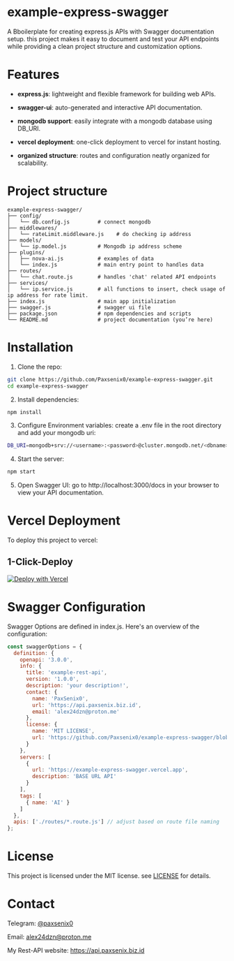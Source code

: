 # example-express-swagger
A Bboilerplate for creating express.js APIs with Swagger documentation setup. this project makes it easy to document and test your API endpoints while providing a clean project structure and customization options.

# Features

- **express.js**: lightweight and flexible framework for building web APIs.

- **swagger-ui**: auto-generated and interactive API documentation.

- **mongodb support**: easily integrate with a mongodb database using DB_URI.

- **vercel deployment**: one-click deployment to vercel for instant hosting.

- **organized structure**: routes and configuration neatly organized for scalability.


# Project structure
```
example-express-swagger/
├── config/  
│   └── db.config.js         # connect mongodb
├── middlewares/  
│   └── rateLimit.middleware.js    # do checking ip address
├── models/  
│   └── ip.model.js          # Mongodb ip address scheme
├── plugins/  
│   ├── nova-ai.js           # examples of data
│   └── index.js             # main entry point to handles data
├── routes/  
│   └── chat.route.js        # handles 'chat' related API endpoints
├── services/  
│   └── ip.service.js        # all functions to insert, check usage of ip address for rate limit.
├── index.js                 # main app initialization  
├── swagger.js               # swagger ui file  
├── package.json             # npm dependencies and scripts  
└── README.md                # project documentation (you’re here)
```
# Installation

1. Clone the repo:
```bash
git clone https://github.com/Paxsenix0/example-express-swagger.git  
cd example-express-swagger
```

2. Install dependencies:
```bash
npm install
```

3. Configure Environment variables:
create a .env file in the root directory and add your mongodb uri:
```bash
DB_URI=mongodb+srv://<username>:<password>@cluster.mongodb.net/<dbname>?retryWrites=true&w=majority
```

4. Start the server:
```bash
npm start
```

5. Open Swagger UI:
go to http://localhost:3000/docs in your browser to view your API documentation.


# Vercel Deployment
To deploy this project to vercel:
## 1-Click-Deploy
[![Deploy with Vercel](https://vercel.com/button)](https://vercel.com/new/clone?repository-url=https%3A%2F%2Fgithub.com%2FPaxsenix0%2Fexample-express-swagger&env=DB_URI&envDescription=DB_URI%20is%20needed%20for%20this%20for%20mongodb%20to%20be%20working%20fine&envLink=https%3A%2F%2Fwww.mongodb.com%2F&project-name=example-express-swagger&repository-name=example-express-swagger&redirect-url=https%3A%2F%2Fgithub.com%2FPaxsenix0%2Fexample-express-swagger)


# Swagger Configuration

Swagger Options are defined in index.js. Here's an overview of the configuration:
```javascript
const swaggerOptions = {  
  definition: {  
    openapi: '3.0.0',  
    info: {  
      title: 'example-rest-api',  
      version: '1.0.0',  
      description: 'your description!',  
      contact: {  
        name: 'PaxSenix0',  
        url: 'https://api.paxsenix.biz.id',  
        email: 'alex24dzn@proton.me'  
      },  
      license: {  
        name: 'MIT LICENSE',  
        url: 'https://github.com/Paxsenix0/example-express-swagger/blob/initial/LICENSE'  
      }  
    },  
    servers: [  
      {  
        url: 'https://example-express-swagger.vercel.app',  
        description: 'BASE URL API'  
      }  
    ],  
    tags: [  
      { name: 'AI' }  
    ]  
  },  
  apis: ['./routes/*.route.js'] // adjust based on route file naming  
};
```

# License

This project is licensed under the MIT license. see [LICENSE](https://github.com/Paxsenix0/example-express-swagger/blob/initial/LICENSE) for details.

# Contact

Telegram: [@paxsenix0](https://t.me/paxsenix0)

Email: alex24dzn@proton.me

My Rest-API website: https://api.paxsenix.biz.id